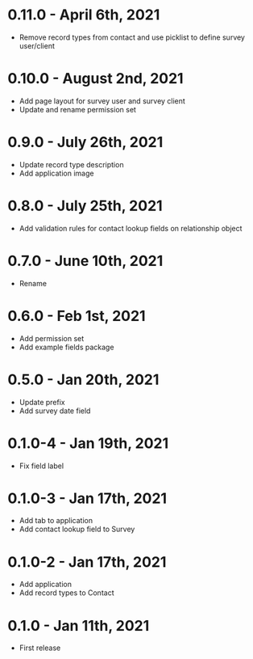 # 0.11.0 - April 6th, 2021
* Remove record types from contact and use picklist to define survey user/client

# 0.10.0 - August 2nd, 2021
* Add page layout for survey user and survey client
* Update and rename permission set

# 0.9.0 - July 26th, 2021
* Update record type description
* Add application image

# 0.8.0 - July 25th, 2021
* Add validation rules for contact lookup fields on relationship object

# 0.7.0 - June 10th, 2021
* Rename

# 0.6.0 - Feb 1st, 2021
* Add permission set
* Add example fields package

# 0.5.0 - Jan 20th, 2021
* Update prefix
* Add survey date field

# 0.1.0-4 - Jan 19th, 2021
* Fix field label

# 0.1.0-3 - Jan 17th, 2021
* Add tab to application
* Add contact lookup field to Survey

# 0.1.0-2 - Jan 17th, 2021
* Add application
* Add record types to Contact

# 0.1.0 - Jan 11th, 2021
* First release